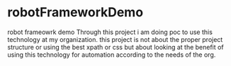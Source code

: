 # robotFrameworkDemo
robot frameowrk demo 
Through this project i am doing poc to use this technology at my organization.
this project is not about the proper project structure or using the best xpath or css but about looking at the benefit of using this technology for automation according to the needs of the org.
